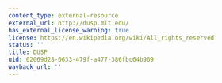 ```yaml
---
content_type: external-resource
external_url: http://dusp.mit.edu/
has_external_license_warning: true
license: https://en.wikipedia.org/wiki/All_rights_reserved
status: ''
title: DUSP
uid: 02069d28-0633-479f-a477-386fbc64b909
wayback_url: ''
---
```

